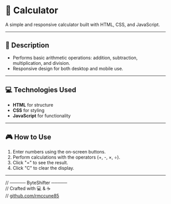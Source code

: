 # 🧮 Calculator  

A simple and responsive calculator built with HTML, CSS, and JavaScript.  

---

## 📝 Description  
- Performs basic arithmetic operations: addition, subtraction, multiplication, and division.  
- Responsive design for both desktop and mobile use.  

---

## 💻 Technologies Used  
- **HTML** for structure  
- **CSS** for styling  
- **JavaScript** for functionality  

---

## 🎮 How to Use  
1. Enter numbers using the on-screen buttons.  
2. Perform calculations with the operators (+, -, ×, ÷).  
3. Click "=" to see the result.  
4. Click "C" to clear the display.  

---

// ───── ByteShifter ─────  
// Crafted with 💻 & ☕  
// [github.com/rmccune85](https://github.com/rmccune85)
